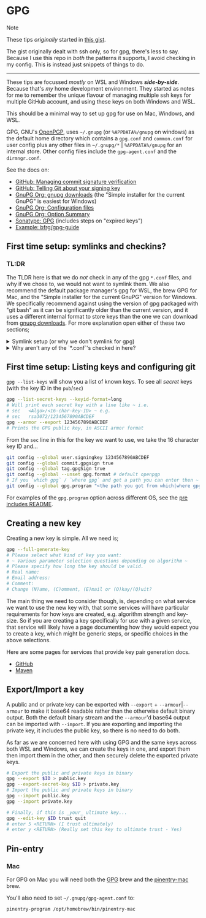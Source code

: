 # GPG
> [!NOTE]
> These tips _originally_ started in [this gist](https://gist.github.com/Skenvy/8e16d4f044707e63c670f5b487da02c0#gpg).
>
> The gist originally dealt with ssh only, so for gpg, there's less to say. Because I use this repo in _both_ the patterns it supports, I avoid checking in my config. This is instead just snippets of things to do.
---
These tips are focussed _mostly_ on WSL and Windows _**side-by-side**_. Because that's _my_ home development environment. They started as notes for me to remember the unique flavour of managing multiple ssh keys for multiple GitHub account, and using these keys on both Windows and WSL.

This should be a minimal way to set up gpg for use on Mac, Windows, and WSL.

GPG, GNU's [OpenPGP](https://www.openpgp.org/), uses `~/.gnupg` (or `%APPDATA%/gnupg` on windows) as the default home directory which contains a `gpg.conf` and `common.conf` for user config plus any other files in `~/.gnupg/*` | `%APPDATA%/gnupg` for an internal store. Other config files include the `gpg-agent.conf` and the `dirmngr.conf`.

See the docs on:
* [GitHub: Managing commit signature verification](https://docs.github.com/en/authentication/managing-commit-signature-verification)
* [GitHub: Telling Git about your signing key](https://docs.github.com/en/authentication/managing-commit-signature-verification/telling-git-about-your-signing-key)
* [GnuPG Org: gnupg downloads](https://www.gnupg.org/download/) (the "Simple installer for the current GnuPG" is easiest for Windows)
* [GnuPG Org: Configuration files](https://www.gnupg.org/documentation/manuals/gnupg/GPG-Configuration.html)
* [GnuPG Org: Option Summary](https://www.gnupg.org/documentation/manuals/gnupg/GPG-Options.html)
* [Sonatype: GPG](https://central.sonatype.org/publish/requirements/gpg/) (includes steps on "expired keys")
* [Example: bfrg/gpg-guide](https://github.com/bfrg/gpg-guide)

## First time setup: symlinks and checkins?
### TL:DR
The TLDR here is that we do _not_ check in any of the gpg `*.conf` files, and why if we chose to, we would not want to symlink them.
We also recommend the default package manager's gpg for WSL, the brew GPG for Mac, and the "Simple installer for the current GnuPG" version for Windows.
We specifically recommend against using the version of gpg packaged with "git bash" as it can be significantly older than the current version, and it uses a different internal format to store keys than the one we can download from [gnupg downloads](https://www.gnupg.org/download/). For more explanation open either of these two sections;

<details>
<summary>Symlink setup (or why we don't symlink for gpg)</summary>

### Symlink setup (or why we _don't_ symlink for gpg)
WSL doesn't currently have anything that matches `/etc/skel/.gnupg/*`, so for WSL's perpective, we'd need to make these files ourselves if we care to. However, Windows installations of GPG use `~/AppData/Roaming/gnupg/*`. We could theoretically support a "single point of config" by symlinking our Windows `~/AppData/Roaming/gnupg/*` to WSL `~/.gnupg/*`, and this would be the simplest way to have both be aware of the same keys. However, the versions of gpg that can be installed on windows, in Ubuntu, and come pre-included in "git bash" all appear to have slight variations in their version and internal key-store. On top of this, the version of gpg that comes with "git bash" uses the Windows home folder's `~/.gnupg` the same as in WSL / Mac, which would clash with any attempt to symlink WSL's `~/.gnupg` and Windows `~/AppData/Roaming/gnupg/*` to Windows `~/.gnupg`. For example my current installation of git-bash includes a gpg version old enough that it does not work with the `keyboxd` setting, which is now the _default_ setting in the versions of gpg that are already installed in WSL, Mac's latest brew, _and_ the latest Windows build.

So, for gpg, we specifically don't bother trying to set up elaborate symlinking.
> [!IMPORTANT]
> For consistency, we should use `~/.gnupg` for Ubuntu / Mac's config, and also check in the config from `~/AppData/Roaming/gnupg` for Windows, and recommend avoiding using the gpg that comes installed with git-bash.

</details>

<details>
<summary>Why aren't any of the `*.conf`'s checked in here?</summary>

### Why aren't any of the `*.conf`'s checked in here?
You might look at this folder and reasonably wonder why none of the config files are checked in, when that's the whole point of a dotfiles repo!

All the other configs checked in in other parts of this are all "extensible" either via sourcing or some variation of including other config. Such sourcing / indirect inclusion of other config files is not supported in gpg, but it remains one of several tools significant enough to setting up a new environment, that it was worth documenting here with this README.
The first time you run gpg it may or may not create any of the config files and populate them with some options. Most notably `use-keyboxd` is a default option that will frequently appear in `common.conf` these days.

> [!TIP]
> We shouldn't really _need_ to centrally manage our gpg configuration, and for the most part it should be fine to simply mention config settings required for any potential use case if they are ever strictly required to fix something, but other than that, we shouldn't have any need to add them in here.
> _If_ at some point you want to add gpg config files here in the `home` branch expecting this to be used in the style of "`$HOME` is a repo", then to enable a downstream repo submoduling this in the "`$HOME` is another repo" pattern, you will need to either: replace the `rehome` alias with one that sets `CLOBBER_CHECKEDIN_ROOT` to `WARN`; or add the submoduling repo's gpg config in a differently named file and add an alias to replace the `gpg` command with one that provides to it multiple instances of `--options`.

But other than if you choose to clone this repo and use it in that way, we will plan to mostly use the default config.

</details>

## First time setup: Listing keys and configuring git
`gpg --list-keys` will show you a list of known keys. To see all _secret_ keys (with the key ID in the `pub`/`sec`)
```sh
gpg --list-secret-keys --keyid-format=long
# Will print each secret key with a line like ~ i.e.
# sec   <Algo>/<16-char-key-ID> ~ e.g.
# sec   rsa3072/1234567890ABCDEF
gpg --armor --export 1234567890ABCDEF
# Prints the GPG public key, in ASCII armor format
```
From the `sec` line in this for the key we want to use, we take the 16 character key ID and...
```sh
git config --global user.signingkey 1234567890ABCDEF
git config --global commit.gpgsign true
git config --global tag.gpgSign true
git config --global --unset gpg.format # default openpgp
# If you `which gpg` / `where gpg` and get a path you can enter then ~
git config --global gpg.program "<the path you got from which|where gpg>"
```
For examples of the `gpg.program` option across different OS, see the [pre includes README](../.include/.pre/README.md).
## Creating a new key
Creating a new key is simple. All we need is;
```sh
gpg --full-generate-key
# Please select what kind of key you want:
# ~ Various parameter selection questions depending on algorithm ~
# Please specify how long the key should be valid.
# Real name:
# Email address:
# Comment:
# Change (N)ame, (C)omment, (E)mail or (O)kay/(Q)uit?
```
The main thing we need to consider though, is, depending on what service we want to use the new key with, that some services will have particular requirements for how keys are created, e.g. algorithm strength and key-size. So if you are creating a key specifically for use with a given service, that service will likely have a page documenting how they would expect you to create a key, which might be generic steps, or specific choices in the above selections.

Here are some pages for services that provide key pair generation docs.
* [GitHub](https://docs.github.com/en/authentication/managing-commit-signature-verification/generating-a-new-gpg-key)
* [Maven](https://central.sonatype.org/publish/requirements/gpg/#generating-a-key-pair)

## Export/Import a key
A public and or private key can be exported with `--export` + `--armour`|`--armour` to make it base64 readable rather than the otherwise default binary output. Both the default binary stream and the `--armour`'d base64 output can be imported with `--import`. If you are exporting and importing the private key, it includes the public key, so there is no need to do both.

As far as we are concerned here with using GPG and the same keys across both WSL and Windows, we can create the keys in one, and export them then import them in the other, and then securely delete the exported private keys.
```sh
# Export the public and private keys in binary
gpg --export $ID > public.key
gpg --export-secret-key $ID > private.key
# Import the public and private keys in binary
gpg --import public.key
gpg --import private.key

# Finally, if this is _your_ ultimate key...
gpg --edit-key $ID trust quit
# enter 5 <RETURN> (I trust ultimately)
# enter y <RETURN> (Really set this key to ultimate trust - Yes)
```
## Pin-entry
### Mac
For GPG on Mac you will need both the [GPG](https://formulae.brew.sh/formula/gnupg) brew and the [pinentry-mac](https://formulae.brew.sh/formula/pinentry-mac) brew.

You'll also need to set `~/.gnupg/gpg-agent.conf` to:
```
pinentry-program /opt/homebrew/bin/pinentry-mac
```
